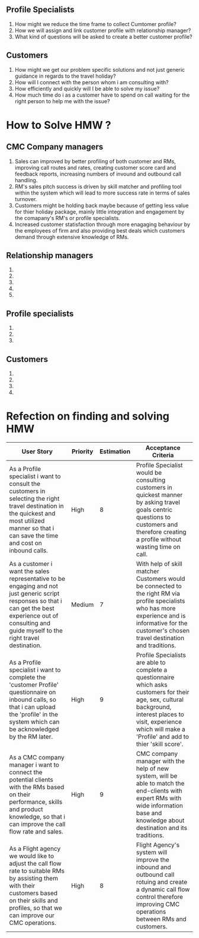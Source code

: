 ## Profile Specialists
1. How might we reduce the time frame to collect Cumtomer profile?
2. How we will assign and link customer profile with relationship manager?
3. What kind of questions will be asked to create a better customer profile?
 ## Customers
1. How might we get our problem specific solutions and not just generic guidance in regards to the travel holiday?
2. How will I connect with the person whom i am consulting with?
3. How efficiently and quickly will I be able to solve my issue?
4. How much time do i as a customer have to spend on call waiting for the right person to help me with the issue?
# How to Solve HMW ? 
## CMC Company managers
1. Sales can improved by better profiling of both customer and RMs, improving call routes and rates, creating customer score card and feedback reports, increasing numbers of invound and outbound call handling.
2. RM's sales pitch success is driven by skill matcher and profiling tool within the system which will lead to more success rate in terms of sales turnover.
3. Customers might be holding back maybe because of getting less value for thier holiday package, mainly little integration and engagement by the comapany's RM's or profile specialists.
4. Increased customer statisfaction through more enagaging behaviour by the employees of firm and also providing best deals which customers demand through extensive knowledge of RMs.
## Relationship managers
1. 
2.
3.
4.
5.
## Profile specialists
1.
2.
3.
## Customers
1.
2.
3.
4.
# Refection on finding and solving HMW


User Story | Priority | Estimation | Acceptance Criteria
--- |--- |--- |---
As a Profile specialist i want to consult the customers in selecting the right travel destination in the quickest and most utilized manner so that i can save the time and cost on inbound calls. | High | 8 | Profile Specialist would be consulting customers in quickest manner by asking travel goals centric questions to customers and therefore creating a profile without wasting time on call.
As a customer i want the sales representative to be engaging and not just generic script responses so that i can get the best experience out of consulting and guide myself to the right travel destination. | Medium | 7 | With help of skill matcher Customers would be connected to the right RM via profile specialists who has more experience and is informative for the customer's chosen travel destination and traditions.
As a Profile specialist i want to complete the 'customer Profile' questionnaire on inbound calls, so that i can upload the 'profile' in the system which can be acknowledged by the RM later. | High| 9 | Profile Specialists are able to complete a questionnaire which asks customers for their age, sex, cultural background, interest places to visit, experience which will make a 'Profile' and add to thier 'skill score'.
As a CMC company manager i want to connect the potential clients with the RMs based on their performance, skills and product knowledge, so that i can improve the call flow rate and sales. | High | 9 | CMC company manager with the help of new system, will be able to match the end-clients with expert RMs with wide information base and knowledge about destination and its traditions. 
As a Flight agency we would like to adjust the call flow rate to suitable RMs by assisting them with their customers based on their skills and profiles, so that we can improve our CMC operations. | High | 8 | Flight Agency's system will improve the inbound and outbound call rotuing and create a dynamic call flow control therefore improving CMC operations between RMs and customers.

